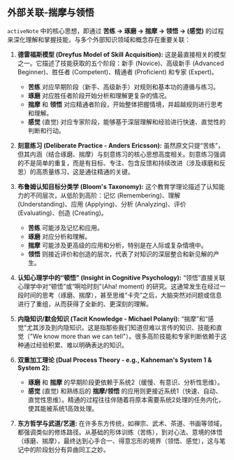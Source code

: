 ## 外部关联-揣摩与领悟
`activeNote` 中的核心思想，即通过 **苦练 -> 琢磨 -> 揣摩 -> 领悟 -> (感觉)** 的过程来深化理解和掌握技能，与多个外部知识领域和概念存在重要关联：

1.  **德雷福斯模型 (Dreyfus Model of Skill Acquisition):** 这是最直接相关的模型之一。它描述了技能获取的五个阶段：新手 (Novice)、高级新手 (Advanced Beginner)、胜任者 (Competent)、精通者 (Proficient) 和专家 (Expert)。
    *   **苦练** 对应早期阶段（新手、高级新手）对规则和基本功的遵循与练习。
    *   **琢磨** 对应胜任者阶段开始分析和理解更复杂的情况。
    *   **揣摩** 和 **领悟** 对应精通者阶段，开始整体把握情境，并超越规则进行思考和理解。
    *   **感觉** (直觉) 对应专家阶段，能够基于深层理解和经验进行快速、直觉性的判断和行动。

2.  **刻意练习 (Deliberate Practice - Anders Ericsson):** 虽然原文只提“苦练”，但其内涵（结合琢磨、揣摩）与刻意练习的核心思想高度相关。刻意练习强调的不是简单的重复，而是有目标、专注、包含反馈和持续改进（涉及琢磨和反思）的高质量练习，这是通往精通的关键。

3.  **布鲁姆认知目标分类学 (Bloom's Taxonomy):** 这个教育学理论描述了认知能力的不同层次，从低阶到高阶：记忆 (Remembering)、理解 (Understanding)、应用 (Applying)、分析 (Analyzing)、评价 (Evaluating)、创造 (Creating)。
    *   **苦练** 可能涉及记忆和应用。
    *   **琢磨** 对应分析和理解。
    *   **揣摩** 可能涉及更高级的应用和分析，特别是在人际或复杂情境中。
    *   **领悟** 则接近评价和创造的层次，代表了对知识的深层整合和新见解的产生。

4.  **认知心理学中的“顿悟” (Insight in Cognitive Psychology):** “领悟”直接关联心理学中对“顿悟”或“啊哈时刻”(Aha! moment) 的研究。这通常发生在经过一段时间的思考（琢磨、揣摩），甚至思维“卡壳”之后，大脑突然对问题或信息进行了重组，从而获得了全新的、更深刻的理解。

5.  **内隐知识/默会知识 (Tacit Knowledge - Michael Polanyi):** “揣摩”和“感觉”尤其涉及到内隐知识。这是指那些我们知道但难以言传的知识、技能和直觉（"We know more than we can tell"）。很多高阶技能和专家判断依赖于这种通过经验积累、难以明确表达的知识。

6.  **双重加工理论 (Dual Process Theory - e.g., Kahneman's System 1 & System 2):**
    *   **琢磨** 和 **揣摩** 的早期阶段更依赖于系统2（缓慢、有意识、分析性思维）。
    *   **感觉** (直觉) 和熟练后的 **揣摩/领悟** 的应用则更接近系统1（快速、自动、直觉性思维）。精通的过程往往伴随着将原本需要系统2处理的任务内化，使其能被系统1高效处理。

7.  **东方哲学与武道/艺道:** 在许多东方传统，如禅宗、武术、茶道、书画等领域，都强调类似的修炼路径。从基础的形体训练（苦练），到对心法、意境的体悟（琢磨、揣摩），最终达到心手合一、得意忘形的境界（领悟、感觉），这与笔记中的阶段划分有异曲同工之妙。
